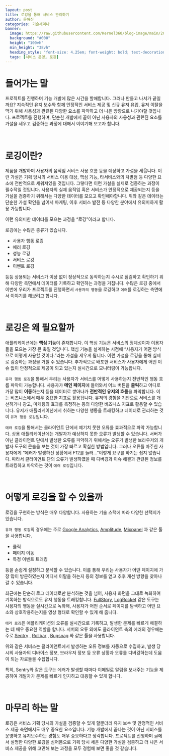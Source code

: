 ```yaml
---
layout: post
title: 로깅을 통해 서비스 관리하기
author: 윤해진
categories: 기술세미나
banner:
  image: https://raw.githubusercontent.com/Kernel360/blog-image/main/2024/0223/spring-batch-tutorial.jpeg
  background: "#000"
  height: "100vh"
  min_height: "38vh"
  heading_style: "font-size: 4.25em; font-weight: bold; text-decoration: underline"
  tags: [서비스 운영, 로깅]
---
```


# 들어가는 말

프로젝트를 진행하며 기능 개발에 많은 시간을 할애합니다. 그러나 만들고 나서가 끝일까요? 지속적인 유지 보수와 함께 안정적인 서비스 제공 및 신규 유저 유입, 유저 이탈을 막기 위해 사용성과 관련된 다양한 요소를 파악하고 더 나은 방향으로 나가야할 것입니다. 프로젝트를 진행하며, 단순한 개발에서 끝이 아닌 사용자의 사용성과 관련된 요소를 가설을 세우고 검증하는 과정에 대해서 이야기해 보고자 합니다.

<br/>

# 로깅이란?

제품을 개발하며 사용자의 움직임 서비스 사용 흐름 등을 예상하고 가설을 세웁니다. 이런 가설은 기획 당시의 서비스 이용 대상, 핵심 기능, 타서비스와의 차별점 등 다양한 요소에 전반적으로 세워져있을 것입니다. 그렇다면 이런 가설을 실제로 검증하는 과정이 필수적일 것입니다. 사용자의 실제 움직임 혹은 서비스가 안정적으로 제공되는지 등을 가설을 검증하기 위해서는 다양한 데이터를 모으고 확인해야합니다. 위와 같은 데이터는 단순한 가설 확인을 넘어서 마케팅, 이후 서비스 발전 등 다양한 분야에서 유의미하게 활용 가능합니다.

이런 유의미한 데이터를 모으는 과정을 “로깅”이라고 합니다.

로깅에는 수많은 종류가 있습니다.

- 사용자 행동 로깅
- 에러 로깅
- 성능 로깅
- 서비스 로깅
- 이벤트 로깅

등등 상용되는 서비스가 이상 없이 정상적으로 동작하는지 수시로 점검하고 확인하기 위해 다양한 측면에서 데이터를 기록하고 확인하는 과정을 거칩니다. 수많은 로깅 중에서 이번에 우리가 프로젝트를 진행하면서 `사용자의 행동`을 로깅하고 `에러`를 로깅하는 측면에서 이야기를 해보려고 합니다.

<br/>

# 로깅은 왜 필요할까

애플리케이션에는 **핵심 기능**이 존재합니다. 이 핵심 기능은 서비스의 정체성이자 이용자들을 모으는 가장 큰 축일 것입니다. 핵심 기능을 설계하는 시점에 “사용자가 어떤 방식으로 어떻게 사용할 것이다.”라는 가설을 세우게 됩니다. 이런 가설을 로깅을 통해 실제로 검증하는 과정을 거칠 수 있습니다. 추가적으로 배포한 서비스가 사용자에게 어떤 이슈 없이 안정적으로 제공이 되고 있는지 실시간으로 모니터링이 가능합니다.

`유저 행동 로깅`을 통해서 우리는 사용자가 서비스를 어떻게 사용하는지 전반적인 행동 흐름 파악이 가능합니다. 사용자가 **메인 페이지**에 들어와서 어느 버튼을 **클릭**하고 어디로 가장 많이 **이동**하는지 등을 데이터로 쌓아나가 **전반적인 유저의 흐름**을 파악합니다. 이는 비즈니스에서 매우 중요한 지표로 활용됩니다. 유저의 경험을 기반으로 서비스를 개선하거나 광고, 마케팅의 효과를 측정하는 등의 다양한 비즈니스 지표로 활용할 수 있습니다. 유저가 애플리케이션에서 취하는 다양한 행동을 트래킹하고 데이터로 관리하는 것이 `유저 행동 로깅`입니다.

`에러 로깅`을 통해서는 클라이언트 단에서 예기치 못한 오류를 효과적으로 파악 가능합니다. 상용 애플리케이션에는 개발자가 예상하지 못한 오류가 발생할 수 있습니다. 서버가 아닌 클라이언트 단에서 발생한 오류를 파악하기 위해서는 오류가 발생한 브라우저의 개발자 도구의 콘솔을 보는 것이 가장 빠르고 확실한 방법입니다. 그러나 오류를 마주한 사용자에게 “에러가 발생하신 상황에서 F12를 눌러…”이렇게 요구를 하기는 쉽지 않습니다. 따라서 클라이언트 단의 오류가 발생하였을 때 디버깅과 이슈 해결과 관련된 정보를 트래킹하고 파악하는 것이 `에러 로깅`입니다.

<br/>

# 어떻게 로깅을 할 수 있을까

로깅을 구현하는 방식은 매우 다양합니다. 사용하는 기술 스택에 따라 다양한 선택지가 있습니다.

`유저 행동 로깅`의 경우에는 주로 [Google Analytics](https://developers.google.com/analytics?hl=ko), [Amplitude](https://amplitude.com/), [Mixpanel](https://mixpanel.com/contact-us/ps-sem-demo-request-apac?utm_source=google&utm_medium=cpc&utm_campaign=APAC-Korea-Brand-Search-EN-Exact-All-Devices&utm_content=Mixpanel-Exact&utm_ad=708060443734&utm_term=mixpanel&matchtype=b&campaign_id=21535059339&ad_id=708060443734&gclid=Cj0KCQiAire5BhCNARIsAM53K1hT6aQ07IvwD_PRMyaKUe4Vj2GpN4JenKHRSOzOdlHcHpDSU8yLbIsaArjHEALw_wcB&gad_source=1) 과 같은 툴을 사용합니다.

- 클릭
- 페이지 이동
- 특정 이벤트 트래킹

등을 손쉽게 설정하고 분석할 수 있습니다. 이를 통해 우리는 사용자가 어떤 페이지에 가장 많이 방문하였는지 어디서 이탈을 하는지 등의 정보를 얻고 추후 개선 방향을 찾아나갈 수 있습니다.

최근에는 단순히 로그 데이터로만 분석하는 것을 넘어, 사용자 화면을 그대로 녹화하여 기록하는 방식으로도 유저 행동을 트래킹합니다. [FullStory](https://www.fullstory.com/), [LogRocket](https://logrocket.com/) 같은 도구는 사용자의 행동을 실시간으로 녹화해, 사용자가 어떤 순서로 페이지를 탐색하고 어떤 요소와 상호작용하는지를 영상 형태로 확인할 수 있게 해 줍니다.

`에러 로깅`은 애플리케이션의 오류를 실시간으로 기록하고, 발생한 문제를 빠르게 해결하는 데 매우 중요한 역할을 합니다. 서버의 오류 외에도 클라이언트 측의 에러의 경우에는 주로 [Sentry](https://sentry.io/welcome/?utm_source=google&utm_medium=cpc&utm_id=%7B21427619193%7D&utm_campaign=Google_Search_Brand_SentryKW_APAC_Alpha&utm_content=g&utm_term=sentry&gad_source=1&gclid=Cj0KCQiAire5BhCNARIsAM53K1jJfl1IuQsTzjrJNtqSZ8SzGG3VjCCdcWbSN-uYhkSt8SG811xJ2icaAvr0EALw_wcB) , [Rollbar](https://rollbar.com/) , [Bugsnag](https://www.bugsnag.com/?utm_source=aw&utm_medium=ppcg&utm_campaign=SEM_Bugsnag_PR_APAC_ENG_EXT_Prospecting&utm_term=bugsnag&utm_content=700967338246&campaignid=21334626909&adgroupid=166052154874&adid=700967338246&gad_source=1&gclid=Cj0KCQiAire5BhCNARIsAM53K1jv_w0tXGdO2xuhf4SHJO_lPuToSWEOJ5Fs3GYTa_O6s3j4bMBnV20aAnlvEALw_wcB&gclsrc=aw.ds) 와 같은 툴을 사용합니다.

위와 같은 서비스는 클라이언트에서 발생하는 오류 정보를 자동으로 수집하고, 발생 당시의 사용자의 디바이스 정보, 브라우저 정보 등 오류 상황과 오류를 디버깅하는데 도움이 되는 자료들을 수집합니다.

특히, Sentry와 같은 도구는 에러가 발생할 때마다 이메일로 알림을 보내주는 기능을 제공하여 개발자가 문제를 빠르게 인지하고 대응할 수 있게 합니다.

<br/>

# 마무리 하는 말

로깅은 서비스 기획 당시의 가설을 검증할 수 있게 할뿐더러 유지 보수 및 안정적인 서비스 제공 측면에서도 매우 중요한 요소입니다. 기능 개발에서 끝나는 것이 아닌 서비스를 운영하고 유지보수하는 경험도 매우 중요하다고 생각합니다. 프로젝트를 진행하며 글에서 설명한 다양한 로깅을 심어봄으로 기획 당시 세운 다양한 가설을 검증하고 더 나은 서비스 제공을 위해 고민해 보는 과정을 모두 경험해 보면 좋을 것 같습니다.

<br/>
